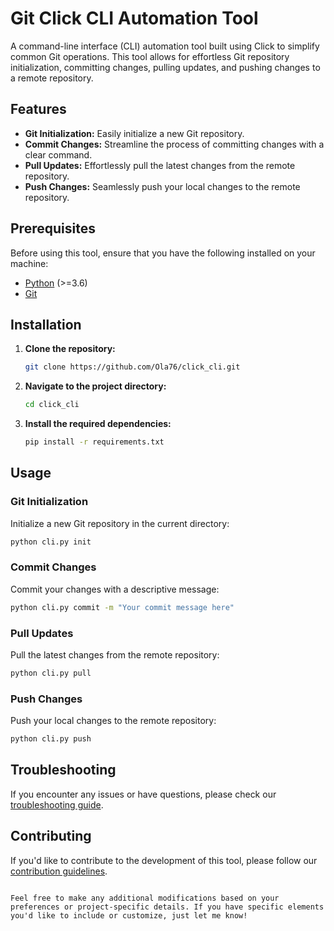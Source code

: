 # Git Click CLI Automation Tool

A command-line interface (CLI) automation tool built using Click to simplify common Git operations. This tool allows for effortless Git repository initialization, committing changes, pulling updates, and pushing changes to a remote repository.

## Features

- **Git Initialization:** Easily initialize a new Git repository.
- **Commit Changes:** Streamline the process of committing changes with a clear command.
- **Pull Updates:** Effortlessly pull the latest changes from the remote repository.
- **Push Changes:** Seamlessly push your local changes to the remote repository.

## Prerequisites

Before using this tool, ensure that you have the following installed on your machine:

- [Python](https://www.python.org/downloads/) (>=3.6)
- [Git](https://git-scm.com/downloads/)

## Installation

1. **Clone the repository:**

    ```bash
    git clone https://github.com/Ola76/click_cli.git
    ```

2. **Navigate to the project directory:**

    ```bash
    cd click_cli
    ```

3. **Install the required dependencies:**

    ```bash
    pip install -r requirements.txt
    ```

## Usage

### Git Initialization

Initialize a new Git repository in the current directory:

```bash
python cli.py init
```

### Commit Changes

Commit your changes with a descriptive message:

```bash
python cli.py commit -m "Your commit message here"
```

### Pull Updates

Pull the latest changes from the remote repository:

```bash
python cli.py pull
```

### Push Changes

Push your local changes to the remote repository:

```bash
python cli.py push
```

## Troubleshooting

If you encounter any issues or have questions, please check our [troubleshooting guide](TROUBLESHOOTING.md).

## Contributing

If you'd like to contribute to the development of this tool, please follow our [contribution guidelines](CONTRIBUTING.md).

```

Feel free to make any additional modifications based on your preferences or project-specific details. If you have specific elements you'd like to include or customize, just let me know!
